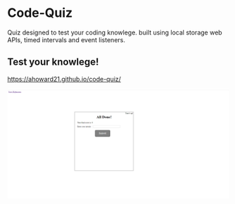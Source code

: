 # Code-Quiz
Quiz designed to test your coding knowlege. built using local storage web APIs, timed intervals and event listeners. 



## Test your knowlege!
https://ahoward21.github.io/code-quiz/

![home page screen shot](assets/images/screenshot.png?raw=true)